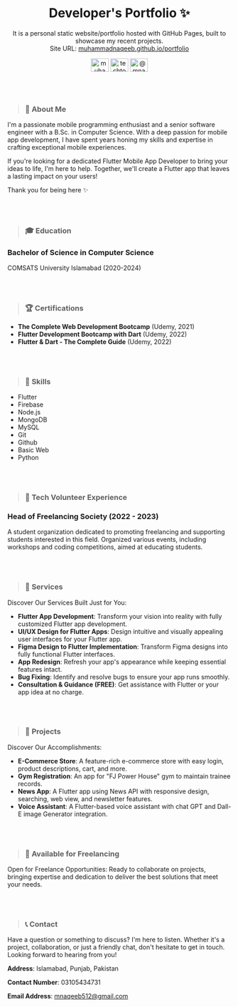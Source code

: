 <p align="center">
  <h1 align="center">Developer's Portfolio ✨</h1>

  <p align="center">
    It is a personal static website/portfolio hosted with GitHub Pages, built to showcase my recent projects.<br /> Site URL: 
    <a href="https://muhammadnaqeeb.github.io/portfolio/">muhammadnaqeeb.github.io/portfolio</a>
   
  </p>
</p>



<div align="center">
<a href="https://linkedin.com/in/muhammadnaqeeb" target="blank"><img align="center" src="https://raw.githubusercontent.com/rahuldkjain/github-profile-readme-generator/master/src/images/icons/Social/linked-in-alt.svg" alt="muhammadnaqeeb" height="30" width="40" /></a>
<a href="https://instagram.com/techtowhisper" target="blank"><img align="center" src="https://raw.githubusercontent.com/rahuldkjain/github-profile-readme-generator/master/src/images/icons/Social/instagram.svg" alt="techtowhisper" height="30" width="40" /></a>
<a href="https://medium.com/@mnaqeeb512" target="blank"><img align="center" src="https://raw.githubusercontent.com/rahuldkjain/github-profile-readme-generator/master/src/images/icons/Social/medium.svg" alt="@mnaqeeb512" height="30" width="40" /></a>
</div>


<br />
<br />
<br />


> ### 🌟 About Me

I'm a passionate mobile programming enthusiast and a senior software engineer with a B.Sc. in Computer Science. With a deep passion for mobile app development, I have spent years honing my skills and expertise in crafting exceptional mobile experiences.

If you're looking for a dedicated Flutter Mobile App Developer to bring your ideas to life, I'm here to help. Together, we'll create a Flutter app that leaves a lasting impact on your users!

Thank you for being here ✨

<br />
<br />


> ### 🎓 Education

### Bachelor of Science in Computer Science
 COMSATS University Islamabad (2020-2024)


<br />
<br />

> ### 🏆 Certifications

- **The Complete Web Development Bootcamp** (Udemy, 2021)
- **Flutter Development Bootcamp with Dart** (Udemy, 2022)
- **Flutter & Dart - The Complete Guide** (Udemy, 2022)

<br />
<br />

> ### 💼 Skills

* Flutter 
* Firebase 
* Node.js 
* MongoDB 
* MySQL 
* Git 
* Github 
* Basic Web 
* Python

<br />
<br />

> ### 🤝 Tech Volunteer Experience

### Head of Freelancing Society (2022 - 2023)

A student organization dedicated to promoting freelancing and supporting students interested in this field. Organized various events, including workshops and coding competitions, aimed at educating students.

<br />
<br />

> ### 🚀 Services

Discover Our Services Built Just for You:

- **Flutter App Development**: Transform your vision into reality with fully customized Flutter app development.
- **UI/UX Design for Flutter Apps**: Design intuitive and visually appealing user interfaces for your Flutter app.
- **Figma Design to Flutter Implementation**: Transform Figma designs into fully functional Flutter interfaces.
- **App Redesign**: Refresh your app's appearance while keeping essential features intact.
- **Bug Fixing**: Identify and resolve bugs to ensure your app runs smoothly.
- **Consultation & Guidance (FREE)**: Get assistance with Flutter or your app idea at no charge.

<br />
<br />

> ### 🌟 Projects

Discover Our Accomplishments:

- **E-Commerce Store**: A feature-rich e-commerce store with easy login, product descriptions, cart, and more.
- **Gym Registration**: An app for "FJ Power House" gym to maintain trainee records.
- **News App**: A Flutter app using News API with responsive design, searching, web view, and newsletter features.
- **Voice Assistant**: A Flutter-based voice assistant with chat GPT and Dall-E image Generator integration.

<br />
<br />

> ### 💬 Available for Freelancing

Open for Freelance Opportunities: Ready to collaborate on projects, bringing expertise and dedication to deliver the best solutions that meet your needs.


<br />
<br />

> ### 📞 Contact

Have a question or something to discuss? I'm here to listen. Whether it's a project, collaboration, or just a friendly chat, don't hesitate to get in touch. Looking forward to hearing from you!

**Address**: Islamabad, Punjab, Pakistan

**Contact Number**: 03105434731

**Email Address**: mnaqeeb512@gmail.com

